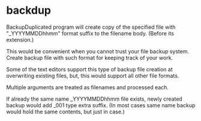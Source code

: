# backdup

BackupDuplicated program will create copy of the specified file with "_YYYYMMDDhhmm" format suffix to the filename body. (Before its extension.)

This would be convenient when you cannot trust your file backup system. Create backup file with such format for keeping track of your work.

Some of the text editors support this type of backup file creation at overwriting existing files, but, this would support all other file formats.

Multiple arguments are treated as filenames and processed each.

If already the same name _YYYYMMDDhhmm file exists, newly created backup would add _001 type extra suffix. (In most cases same name backup would hold the same contents, but just in case.)

